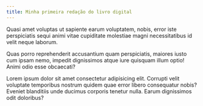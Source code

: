 ```yaml
---
title: Minha primeira redação do livro digital
---
```


Quasi amet voluptas ut sapiente earum voluptatem, nobis, error iste perspiciatis sequi animi vitae cupiditate molestiae magni necessitatibus id velit neque laborum.

Quas porro reprehenderit accusantium quam perspiciatis, maiores iusto cum ipsam nemo, impedit dignissimos atque iure quisquam illum optio! Animi odio esse obcaecati?

Lorem ipsum dolor sit amet consectetur adipisicing elit. Corrupti velit voluptate temporibus nostrum quidem quae error libero consequatur nobis? Eveniet blanditiis unde ducimus corporis tenetur nulla. Earum dignissimos odit doloribus?